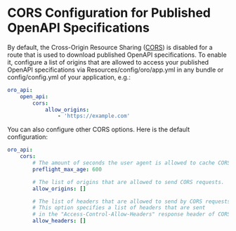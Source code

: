 <a id="openapi-cors-config"></a>

# CORS Configuration for Published OpenAPI Specifications

By default, the Cross-Origin Resource Sharing (<a href="https://www.w3.org/TR/cors/" target="_blank">CORS</a>) is disabled for a route that is used to download
published OpenAPI specifications.
To enable it, configure a list of origins that are allowed to access your published OpenAPI specifications
via Resources/config/oro/app.yml in any bundle or config/config.yml of your application, e.g.:

```yaml
oro_api:
    open_api:
        cors:
            allow_origins:
                - 'https://example.com'
```

You can also configure other CORS options. Here is the default configuration:

```yaml
oro_api:
    cors:
        # The amount of seconds the user agent is allowed to cache CORS preflight requests.
        preflight_max_age: 600

        # The list of origins that are allowed to send CORS requests.
        allow_origins: []

        # The list of headers that are allowed to send by CORS requests.
        # This option specifies a list of headers that are sent
        # in the "Access-Control-Allow-Headers" response header of CORS preflight requests
        allow_headers: []
```

<!-- Frontend -->
